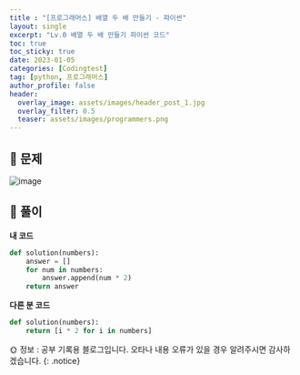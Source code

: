 ```yaml
---
title : "[프로그래머스] 배열 두 배 만들기 - 파이썬"
layout: single
excerpt: "Lv.0 배열 두 배 만들기 파이썬 코드"
toc: true
toc_sticky: true
date: 2023-01-05
categories: [Codingtest]
tag: [python, 프로그래머스]
author_profile: false
header:
  overlay_image: assets/images/header_post_1.jpg
  overlay_filter: 0.5 
  teaser: assets/images/programmers.png
---
```


## 🐝 문제
![image](https://user-images.githubusercontent.com/50590124/210799784-dce47b4b-af64-426b-b4c6-339b30b003f5.png)

## 🍯 풀이  

**내 코드**  
```python
def solution(numbers):
    answer = []
    for num in numbers:
        answer.append(num * 2)
    return answer
```

**다른 분 코드**  
```python
def solution(numbers):
    return [i * 2 for i in numbers]
```

🌞 정보 : 공부 기록용 블로그입니다. 오타나 내용 오류가 있을 경우 알려주시면 감사하겠습니다.
{: .notice}
